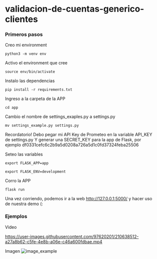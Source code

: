 # validacion-de-cuentas-generico-clientes

### Primeros pasos

Creo mi environment
```
python3 -m venv env
```

Activo el environment que cree
```
source env/bin/activate
```

Instalo las dependencias 
```
pip install -r requirements.txt
```

Ingreso a la carpeta de la APP
```
cd app
```

Cambio el nombre de settings_exaples.py a settings.py
```
mv settings_example.py settings.py 
```

Recordatorio! 
Debo pegar mi API Key de Prometeo en la variable API_KEY de settings.py
Y generar una SECRET_KEY para la app de Flask, por ejemplo df0331cefc6c2b9a5d0208a726a5d1c0fd37324feba25506

Seteo las variables
```
export FLASK_APP=app
```
```
export FLASK_ENV=development
```

Corro la APP
```
flask run
```
Una vez corriendo, podemos ir a la web http://127.0.0.1:5000/ y hacer uso de nuestra demo (:



### Ejemplos

Video

https://user-images.githubusercontent.com/97620201/210638512-a27a8b62-c5fe-4e8b-a06e-c46a600fdbae.mp4


Imagen
![image_example](https://user-images.githubusercontent.com/97620201/210638345-1c4caf77-2b69-462b-9d82-8553717784de.png)
